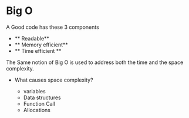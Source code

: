 # Big O

 A Good code has these 3 components <br>

  * ** Readable**
  * ** Memory efficient**
  * ** Time efficient **

The Same notion of Big O is used to address both the time and the space complexity.  

- What causes space complexity?
  
  * variables 
  * Data structures 
  * Function Call
  * Allocations

